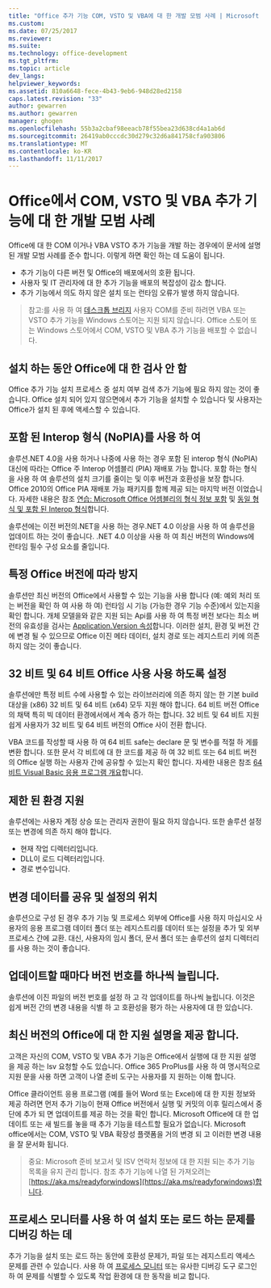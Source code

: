 ```yaml
---
title: "Office 추가 기능 COM, VSTO 및 VBA에 대 한 개발 모범 사례 | Microsoft Docs"
ms.custom: 
ms.date: 07/25/2017
ms.reviewer: 
ms.suite: 
ms.technology: office-development
ms.tgt_pltfrm: 
ms.topic: article
dev_langs: 
helpviewer_keywords: 
ms.assetid: 810a6648-fece-4b43-9eb6-948d28ed2158
caps.latest.revision: "33"
author: gewarren
ms.author: gewarren
manager: ghogen
ms.openlocfilehash: 55b3a2cbaf98eeacb78f55bea23d638cd4a1ab6d
ms.sourcegitcommit: 26419ab0cccdc30d279c32d6a841758cfa903806
ms.translationtype: MT
ms.contentlocale: ko-KR
ms.lasthandoff: 11/11/2017
---
```

# <a name="development-best-practices-for-com-vsto-and-vba--add-ins-in-office"></a>Office에서 COM, VSTO 및 VBA 추가 기능에 대 한 개발 모범 사례
  Office에 대 한 COM 이거나 VBA VSTO 추가 기능을 개발 하는 경우에이 문서에 설명 된 개발 모범 사례를 준수 합니다.   이렇게 하면 확인 하는 데 도움이 됩니다.

-  추가 기능이 다른 버전 및 Office의 배포에서의 호환 됩니다.
-  사용자 및 IT 관리자에 대 한 추가 기능을 배포의 복잡성이 감소 합니다.
-  추가 기능에서 의도 하지 않은 설치 또는 런타임 오류가 발생 하지 않습니다.

>참고:를 사용 하 여 [데스크톱 브리지](https://docs.microsoft.com/en-us/windows/uwp/porting/desktop-to-uwp-root) 사용자 COM를 준비 하려면 VBA 또는 VSTO 추가 기능을 Windows 스토어는 지원 되지 않습니다. Office 스토어 또는 Windows 스토어에서 COM, VSTO 및 VBA 추가 기능을 배포할 수 없습니다. 
  
## <a name="do-not-check-for-office-during-installation"></a>설치 하는 동안 Office에 대 한 검사 안 함  
 Office 추가 기능 설치 프로세스 중 설치 여부 검색 추가 기능에 필요 하지 않는 것이 좋습니다. Office 설치 되어 있지 않으면에서 추가 기능을 설치할 수 있습니다 및 사용자는 Office가 설치 된 후에 액세스할 수 있습니다. 
  
## <a name="use-embedded-interop-types-nopia"></a>포함 된 Interop 형식 (NoPIA)를 사용 하 여  
솔루션.NET 4.0을 사용 하거나 나중에 사용 하는 경우 포함 된 interop 형식 (NoPIA) 대신에 따라는 Office 주 Interop 어셈블리 (PIA) 재배포 가능 합니다. 포함 하는 형식을 사용 하 여 솔루션의 설치 크기를 줄이는 및 이후 버전과 호환성을 보장 합니다. Office 2010의 Office PIA 재배포 가능 패키지를 함께 제공 되는 마지막 버전 이었습니다. 자세한 내용은 참조 [연습: Microsoft Office 어셈블리의 형식 정보 포함](https://msdn.microsoft.com/en-us/library/ee317478.aspx) 및 [동일 형식 및 포함 된 Interop 형식](https://docs.microsoft.com/en-us/dotnet/framework/interop/type-equivalence-and-embedded-interop-types)합니다. 

솔루션에는 이전 버전의.NET을 사용 하는 경우.NET 4.0 이상을 사용 하 여 솔루션을 업데이트 하는 것이 좋습니다. .NET 4.0 이상을 사용 하 여 최신 버전의 Windows에 런타임 필수 구성 요소를 줄입니다.
  
## <a name="avoid-depending-on-specific-office-versions"></a>특정 Office 버전에 따라 방지  
솔루션만 최신 버전의 Office에서 사용할 수 있는 기능을 사용 합니다 (예: 예외 처리 또는 버전을 확인 하 여 사용 하 여) 런타임 시 기능 (가능한 경우 기능 수준)에서 있는지을 확인 합니다. 개체 모델을와 같은 지원 되는 Api를 사용 하 여 특정 버전 보다는 최소 버전의 유효성을 검사는 [Application.Version 속성](https://msdn.microsoft.com/en-us/library/office/microsoft.office.interop.excel._application.version.aspx)합니다. 이러한 설치, 환경 및 버전 간에 변경 될 수 있으므로 Office 이진 메타 데이터, 설치 경로 또는 레지스트리 키에 의존 하지 않는 것이 좋습니다.

## <a name="enable-both-32-bit-and-64-bit-office-usage"></a>32 비트 및 64 비트 Office 사용 사용 하도록 설정   
솔루션에만 특정 비트 수에 사용할 수 있는 라이브러리에 의존 하지 않는 한 기본 build 대상을 (x86) 32 비트 및 64 비트 (x64) 모두 지원 해야 합니다. 64 비트 버전 Office의 채택 특히 빅 데이터 환경에서에서 계속 증가 하는 합니다. 32 비트 및 64 비트 지원 쉽게 사용자가 32 비트 및 64 비트 버전의 Office 사이 전환 합니다.

VBA 코드를 작성할 때 사용 하 여 64 비트 safe는 declare 문 및 변수를 적절 하 게를 변환 합니다. 또한 문서 각 비트에 대 한 코드를 제공 하 여 32 비트 또는 64 비트 버전의 Office 실행 하는 사용자 간에 공유할 수 있는지 확인 합니다. 자세한 내용은 참조 [64 비트 Visual Basic 응용 프로그램 개요](https://msdn.microsoft.com/en-us/library/office/gg264421.aspx)합니다.

## <a name="support-restricted-environments"></a>제한 된 환경 지원   
솔루션에는 사용자 계정 상승 또는 관리자 권한이 필요 하지 않습니다. 또한 솔루션 설정 또는 변경에 의존 하지 해야 합니다.

- 현재 작업 디렉터리입니다.
- DLL이 로드 디렉터리입니다.
- 경로 변수입니다.

## <a name="change-the-save-location-of-shared-data-and-settings"></a>변경 데이터를 공유 및 설정의 위치
솔루션으로 구성 된 경우 추가 기능 및 프로세스 외부에 Office를 사용 하지 마십시오 사용자의 응용 프로그램 데이터 폴더 또는 레지스트리를 데이터 또는 설정을 추가 및 외부 프로세스 간에 교환. 대신, 사용자의 임시 폴더, 문서 폴더 또는 솔루션의 설치 디렉터리를 사용 하는 것이 좋습니다.

## <a name="increment-the-version-number-with-each-update"></a>업데이트할 때마다 버전 번호를 하나씩 늘립니다.
솔루션에 이진 파일의 버전 번호를 설정 하 고 각 업데이트를 하나씩 늘립니다. 이것은 쉽게 버전 간의 변경 내용을 식별 하 고 호환성을 평가 하는 사용자에 대 한 있습니다.

## <a name="provide-support-statements-for-the-latest-versions-of-office"></a>최신 버전의 Office에 대 한 지원 설명을 제공 합니다.
고객은 자신의 COM, VSTO 및 VBA 추가 기능은 Office에서 실행에 대 한 지원 설명을 제공 하는 Isv 요청할 수도 있습니다. Office 365 ProPlus를 사용 하 여 명시적으로 지원 문을 사용 하면 고객이 나열 준비 도구는 사용자를 지 원하는 이해 합니다. 

Office 클라이언트 응용 프로그램 (예를 들어 Word 또는 Excel)에 대 한 지원 정보와 제공 하려면 먼저 추가 기능이 현재 Office 버전에서 실행 및 커밋의 이후 릴리스에서 중단에 추가 되 면 업데이트를 제공 하는 것을 확인 합니다. Microsoft Office에 대 한 업데이트 또는 새 빌드를 놓을 때 추가 기능을 테스트할 필요가 없습니다. Microsoft office에서는 COM, VSTO 및 VBA 확장성 플랫폼을 거의 변경 되 고 이러한 변경 내용을 잘 문서화 됩니다.

>중요: Microsoft 준비 보고서 및 ISV 연락처 정보에 대 한 지원 되는 추가 기능 목록을 유지 관리 합니다. 참조 추가 기능에 나열 된 가져오려는 [https://aka.ms/readyforwindows](https://aka.ms/readyforwindows)합니다.

## <a name="use-process-monitor-to-help-debug-installation-or-loading-issues"></a>프로세스 모니터를 사용 하 여 설치 또는 로드 하는 문제를 디버깅 하는 데
추가 기능을 설치 또는 로드 하는 동안에 호환성 문제가, 파일 또는 레지스트리 액세스 문제를 관련 수 있습니다. 사용 하 여 [프로세스 모니터](https://docs.microsoft.com/en-us/sysinternals/downloads/procmon) 또는 유사한 디버깅 도구 로그인 하 여 문제를 식별할 수 있도록 작업 환경에 대 한 동작을 비교 합니다. 
